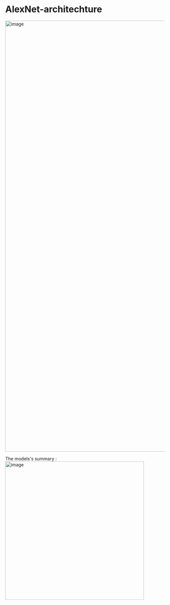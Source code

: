 # AlexNet-architechture
<img width="1363" alt="image" src="https://github.com/raghavkaushik2004/AlexNet-architechture/assets/136466980/532710b9-5580-4069-a121-9f684db56ce0">

The models's summary :
<img width="438" alt="image" src="https://github.com/raghavkaushik2004/AlexNet-architechture/assets/136466980/8c550fa6-3e9e-4afc-bcb8-0001141e3a0c">


